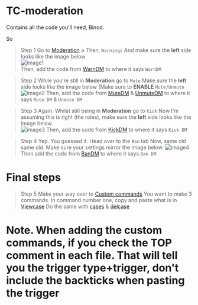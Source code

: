 # TC-moderation
Contains all the code you'll need, Binod.

So
> Step 1
Go to [Moderation](https://yagpdb.xyz/manage/794236519543734273/moderation) **>** Then, `Warnings`
And make sure the **left** side looks like the image below  
![image1](https://user-images.githubusercontent.com/83547071/116819849-e9f51180-ab69-11eb-8627-466bfcc25d75.png)  
Then, add the code from [WarnDM](https://github.com/TC-club/TC-moderation/blob/main/moderation/warnDM.cc.go) to where it says `WarnDM`

> Step 2
While you're still in **Moderation** go to `Mute`
Make sure the **left** side looks like the image below (Make sure to **ENABLE** `Mute/Unmute`  
![image2](https://user-images.githubusercontent.com/83547071/116819961-81f2fb00-ab6a-11eb-9d11-5ae05514e37c.png)
Then, add the code from [MuteDM](https://github.com/TC-club/TC-moderation/blob/main/moderation/muteDM.cc.go) & [UnmuteDM](https://github.com/TC-club/TC-moderation/blob/main/moderation/unmuteDM.cc.go) to where it says `Mute DM` & `Unmute DM`

> Step 3
Again. Whilst still being in **Moderation** go to `Kick`
Now I'm assuming this is right (the roles), make sure the **left** side looks like the image below  
![image3](https://user-images.githubusercontent.com/83547071/116820088-11001300-ab6b-11eb-9e0c-098b21964154.png)
Then, add the code from [KickDM](https://github.com/TC-club/TC-moderation/blob/main/moderation/kickDM.cc.go) to where it says `Kick DM`

> Step 4
Yep. You guessed it. Head over to the `Ban` tab
Now, same old same old. Make sure your settings mirror the image below. 
![image4](https://user-images.githubusercontent.com/83547071/116820162-72c07d00-ab6b-11eb-9cfb-4fc7ca29e579.png)
Then add the code from [BanDM](https://github.com/TC-club/TC-moderation/blob/main/moderation/banDM.cc.go) to where it says `Ban DM`

# Final steps

> Step 5
Make your way over to [Custom commands](https://yagpdb.xyz/manage/794236519543734273/customcommands)
You want to make 3 commands.
In command number one, copy and paste what is in [Viewcase](..blob/main/custom%20commands/Viewcase.cc.go)
Do the same with [cases](..blob/main/custom%20commands/cases.cc.go) & [delcase](..blob/main/custom%20commands/delete-case.cc.go)

# Note. When adding the custom commands, if you check the TOP comment in each file. That will tell you the trigger type+trigger, don't include the backticks when pasting the trigger
